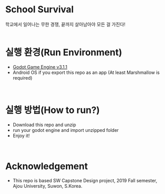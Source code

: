 # School Survival
학교에서 일어나는 무한 경쟁, 끝까지 살아남아야 모든 걸 가진다! </br>
</br>

# 실행 환경(Run Environment)
- [Godot Game Engine v3.1.1 ](https://downloads.tuxfamily.org/godotengine/3.1.1/)
- Android OS if you export this repo as an app (At least Marshmallow is required)
</br>

# 실행 방법(How to run?)
- Download this repo and unzip
- run your godot engine and import unzipped folder
- Enjoy it!
</br>

# Acknowledgement
- This repo is based SW Capstone Design project, 2019 Fall semester, Ajou University, Suwon, S.Korea.